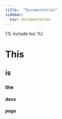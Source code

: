 ```yaml
---
title:  "Documentation"
sidebar:
  nav: documentation
---
```


{% include toc %}

# This
## is
### the
#### docs
##### page
